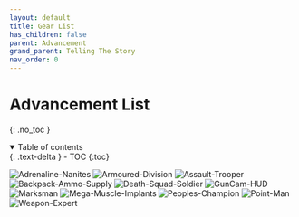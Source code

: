 ```yaml
---
layout: default
title: Gear List
has_children: false
parent: Advancement
grand_parent: Telling The Story
nav_order: 0
---
```

# Advancement List
{: .no_toc }

<details open markdown="block">
  <summary>
    Table of contents
  </summary>
  {: .text-delta }
- TOC
{:toc}
</details>

![Adrenaline-Nanites](Game/Blocks/Adrenaline-Nanites)
![Armoured-Division](Game/Blocks/Armoured-Division)
![Assault-Trooper](Game/Blocks/Assault-Trooper)
![Backpack-Ammo-Supply](Game/Blocks/Backpack-Ammo-Supply)
![Death-Squad-Soldier](Game/Blocks/Death-Squad-Soldier)
![GunCam-HUD](Game/Blocks/GunCam-HUD)
![Marksman](Game/Blocks/Marksman)
![Mega-Muscle-Implants](Game/Blocks/Mega-Muscle-Implants)
![Peoples-Champion](Game/Blocks/Peoples-Champion)
![Point-Man](Game/Blocks/Point-Man)
![Weapon-Expert](Game/Blocks/Weapon-Expert)